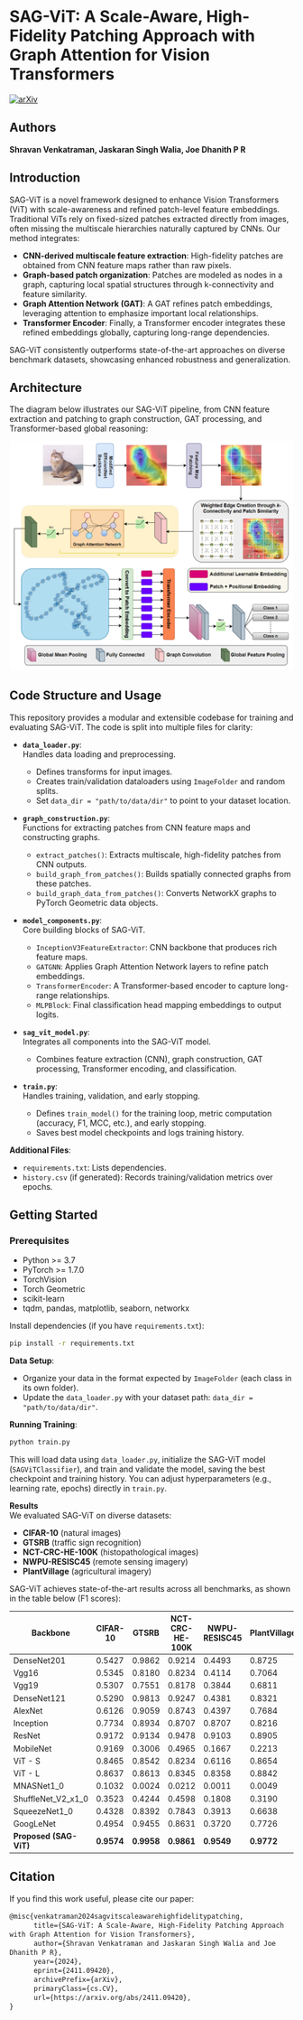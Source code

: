 # SAG-ViT: A Scale-Aware, High-Fidelity Patching Approach with Graph Attention for Vision Transformers

[![arXiv](https://img.shields.io/badge/arXiv-2411.09420-b31b1b.svg)](https://arxiv.org/abs/2411.09420)

## Authors
**Shravan Venkatraman, Jaskaran Singh Walia, Joe Dhanith P R**

## Introduction

SAG-ViT is a novel framework designed to enhance Vision Transformers (ViT) with scale-awareness and refined patch-level feature embeddings. Traditional ViTs rely on fixed-sized patches extracted directly from images, often missing the multiscale hierarchies naturally captured by CNNs. Our method integrates:

- **CNN-derived multiscale feature extraction**: High-fidelity patches are obtained from CNN feature maps rather than raw pixels.
- **Graph-based patch organization**: Patches are modeled as nodes in a graph, capturing local spatial structures through k-connectivity and feature similarity.
- **Graph Attention Network (GAT)**: A GAT refines patch embeddings, leveraging attention to emphasize important local relationships.
- **Transformer Encoder**: Finally, a Transformer encoder integrates these refined embeddings globally, capturing long-range dependencies.

SAG-ViT consistently outperforms state-of-the-art approaches on diverse benchmark datasets, showcasing enhanced robustness and generalization.

## Architecture

The diagram below illustrates our SAG-ViT pipeline, from CNN feature extraction and patching to graph construction, GAT processing, and Transformer-based global reasoning:

<p align="center">
    <img src="logo/logo.png" alt="SAG-ViT Architecture Overview">
</p>

## Code Structure and Usage

This repository provides a modular and extensible codebase for training and evaluating SAG-ViT. The code is split into multiple files for clarity:

- **`data_loader.py`**:  
  Handles data loading and preprocessing.  
  - Defines transforms for input images.
  - Creates train/validation dataloaders using `ImageFolder` and random splits.
  - Set `data_dir = "path/to/data/dir"` to point to your dataset location.
  
- **`graph_construction.py`**:  
  Functions for extracting patches from CNN feature maps and constructing graphs.  
  - `extract_patches()`: Extracts multiscale, high-fidelity patches from CNN outputs.
  - `build_graph_from_patches()`: Builds spatially connected graphs from these patches.
  - `build_graph_data_from_patches()`: Converts NetworkX graphs to PyTorch Geometric data objects.

- **`model_components.py`**:  
  Core building blocks of SAG-ViT.  
  - `InceptionV3FeatureExtractor`: CNN backbone that produces rich feature maps.
  - `GATGNN`: Applies Graph Attention Network layers to refine patch embeddings.
  - `TransformerEncoder`: A Transformer-based encoder to capture long-range relationships.
  - `MLPBlock`: Final classification head mapping embeddings to output logits.

- **`sag_vit_model.py`**:  
  Integrates all components into the SAG-ViT model.  
  - Combines feature extraction (CNN), graph construction, GAT processing, Transformer encoding, and classification.

- **`train.py`**:  
  Handles training, validation, and early stopping.  
  - Defines `train_model()` for the training loop, metric computation (accuracy, F1, MCC, etc.), and early stopping.
  - Saves best model checkpoints and logs training history.

**Additional Files**:
- `requirements.txt`: Lists dependencies.
- `history.csv` (if generated): Records training/validation metrics over epochs.

## Getting Started

### Prerequisites
- Python >= 3.7
- PyTorch >= 1.7.0
- TorchVision
- Torch Geometric
- scikit-learn
- tqdm, pandas, matplotlib, seaborn, networkx

Install dependencies (if you have `requirements.txt`):
```bash
pip install -r requirements.txt
```

**Data Setup**:
- Organize your data in the format expected by `ImageFolder` (each class in its own folder).
- Update the `data_loader.py` with your dataset path: `data_dir = "path/to/data/dir"`.

**Running Training**:
```bash
python train.py
```
This will load data using `data_loader.py`, initialize the SAG-ViT model (`SAGViTClassifier`), and train and validate the model, saving the best checkpoint and training history. You can adjust hyperparameters (e.g., learning rate, epochs) directly in `train.py`.

**Results**  
We evaluated SAG-ViT on diverse datasets:
- **CIFAR-10** (natural images)
- **GTSRB** (traffic sign recognition)
- **NCT-CRC-HE-100K** (histopathological images)
- **NWPU-RESISC45** (remote sensing imagery)
- **PlantVillage** (agricultural imagery)

SAG-ViT achieves state-of-the-art results across all benchmarks, as shown in the table below (F1 scores):

<center>

| Backbone           | CIFAR-10 | GTSRB  | NCT-CRC-HE-100K | NWPU-RESISC45 | PlantVillage |
|--------------------|----------|--------|-----------------|---------------|--------------|
| DenseNet201        | 0.5427   | 0.9862 | 0.9214          | 0.4493        | 0.8725       |
| Vgg16              | 0.5345   | 0.8180 | 0.8234          | 0.4114        | 0.7064       |
| Vgg19              | 0.5307   | 0.7551 | 0.8178          | 0.3844        | 0.6811       |
| DenseNet121        | 0.5290   | 0.9813 | 0.9247          | 0.4381        | 0.8321       |
| AlexNet            | 0.6126   | 0.9059 | 0.8743          | 0.4397        | 0.7684       |
| Inception          | 0.7734   | 0.8934 | 0.8707          | 0.8707        | 0.8216       |
| ResNet             | 0.9172   | 0.9134 | 0.9478          | 0.9103        | 0.8905       |
| MobileNet          | 0.9169   | 0.3006 | 0.4965          | 0.1667        | 0.2213       |
| ViT - S            | 0.8465   | 0.8542 | 0.8234          | 0.6116        | 0.8654       |
| ViT - L            | 0.8637   | 0.8613 | 0.8345          | 0.8358        | 0.8842       |
| MNASNet1_0         | 0.1032   | 0.0024 | 0.0212          | 0.0011        | 0.0049       |
| ShuffleNet_V2_x1_0 | 0.3523   | 0.4244 | 0.4598          | 0.1808        | 0.3190       |
| SqueezeNet1_0      | 0.4328   | 0.8392 | 0.7843          | 0.3913        | 0.6638       |
| GoogLeNet          | 0.4954   | 0.9455 | 0.8631          | 0.3720        | 0.7726       |
| **Proposed (SAG-ViT)** | **0.9574** | **0.9958** | **0.9861** | **0.9549** | **0.9772** |

</center>

## Citation

If you find this work useful, please cite our paper:
```
@misc{venkatraman2024sagvitscaleawarehighfidelitypatching,
      title={SAG-ViT: A Scale-Aware, High-Fidelity Patching Approach with Graph Attention for Vision Transformers}, 
      author={Shravan Venkatraman and Jaskaran Singh Walia and Joe Dhanith P R},
      year={2024},
      eprint={2411.09420},
      archivePrefix={arXiv},
      primaryClass={cs.CV},
      url={https://arxiv.org/abs/2411.09420}, 
}
```
